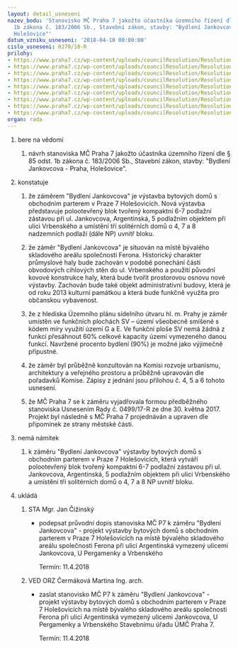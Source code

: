 ```yaml
---
layout: detail_usneseni
nazev_bodu: 'Stanovisko MČ Praha 7 jakožto účastníka územního řízení dle § 85 odst.
  1b zákona č. 183/2006 Sb., Stavební zákon, stavby: "Bydlení Jankovcova - Praha,
  Holešovice"'
datum_vzniku_usneseni: '2018-04-10 00:00:00'
cislo_usneseni: 0270/18-R
prilohy:
- https://www.praha7.cz/wp-content/uploads/councilResolution/Resolutions/29784/export/c1duvodovazprava~342607.docx
- https://www.praha7.cz/wp-content/uploads/councilResolution/Resolutions/29784/export/c2_Navrh_pruvodniho_dopisu~342606.doc
- https://www.praha7.cz/wp-content/uploads/councilResolution/Resolutions/29784/export/c3_oznameniozahajeniUR~342605.pdf
- https://www.praha7.cz/wp-content/uploads/councilResolution/Resolutions/29784/export/c4zapis_komise_13_1_2017~342604.doc
- https://www.praha7.cz/wp-content/uploads/councilResolution/Resolutions/29784/export/c5zapis_komise_17_3_2017~342603.doc
- https://www.praha7.cz/wp-content/uploads/councilResolution/Resolutions/29784/export/c6zapis_komise_21_4_2017~342602.doc
- https://www.praha7.cz/wp-content/uploads/councilResolution/Resolutions/29784/export/c7grafickaprilohavizualizaceverejne~342601.pdf
- https://www.praha7.cz/wp-content/uploads/councilResolution/Resolutions/29784/export/c8usn049917R~342600.pdf
- https://www.praha7.cz/wp-content/uploads/councilResolution/Resolutions/29784/export/export~343372.pdf
organ: rada
---
```

<ol id="urzList" class="urzList_view"><li id="" class="urzClass1"><span name="1">bere na vědomí</span><ol class="urzOlClass"><li style="text-align: left;" id="" class="urzClass2"><span><p>návrh stanoviska MČ Praha 7 jakožto účastníka územního řízení dle § 85 odst. 1b zákona č. 183/2006 Sb., Stavební zákon, stavby: "Bydlení Jankovcova - Praha, Holešovice".<br></p></span></li></ol></li><li id="" class="urzClass1"><span name="6">konstatuje</span><ol id="" class="urzOlClass"><li style="text-align: left;" id="" class="urzClass2"><span><p>že záměrem "Bydlení Jankovcova" je výstavba bytových domů s obchodním parterem v Praze 7 Holešovicích. Nová výstavba představuje polootevřený blok tvořený kompaktní 6-7 podlažní zástavou při ul. Jankovcova, Argentinská, 5 podlažním objektem při ulici Vrbenského a umístění tří solitérních domů o 4, 7 a 8 nadzemních podlaží (dále NP) uvnitř bloku.</p></span></li><li style="text-align: left;" id="" class="urzClass2"><span><p>že záměr "Bydlení Jankovcova" je situován na místě bývalého skladového areálu společnosti Ferona. Historický charakter průmyslové haly bude zachován v podobě ponechání částí obvodových cihlových stěn do ul. Vrbenského a použití původní kovové konstrukce haly, která bude tvořit prostorovou osnovu nové výstavby. Zachován bude také objekt administrativní budovy, která je od roku 2013 kulturní památkou a která bude funkčně využita pro občanskou vybavenost.</p></span></li><li style="text-align: left;" id="" class="urzClass2"><span><p>že z hlediska Územního plánu sídelního útvaru hl. m. Prahy je záměr umístěn ve funkčních plochách SV – území všeobecně smíšené s kódem míry využití území G a E. Ve funkční ploše SV nemá žádná z funkcí přesáhnout 60% celkové kapacity území vymezeného danou funkcí. Navržené procento bydlení (90%) je možné jako výjimečně přípustné.</p></span></li><li class="urzClass2" id="" style="text-align: left;"><span><p>že záměr byl průběžně konzultován na Komisi rozvoje urbanismu, architektury a veřejného prostoru a průběžně upravován dle pořadavků Komise. Zápisy z jednání jsou přílohou č. 4, 5 a 6 tohoto usnesení.<br></p></span></li><li class="urzClass2" id="" style="text-align: left;"><span><p>že MČ Praha 7 se k záměru vyjadřovala formou předběžného stanoviska Usnesením Rady č. 0499/17-R ze dne 30. května 2017. Projekt byl následně s MČ Praha 7 projednáván a upraven dle připomínek ze strany městské části.</p></span></li></ol></li><li id="" class="urzClass1"><span name="52">nemá námitek</span><ol id="" class="urzOlClass"><li style="text-align: left;" id="" class="urzClass2"><span><p>k záměru "Bydlení Jankovcova" výstavby bytových domů s obchodním parterem v Praze 7 Holešovicích, která vytváří polootevřený blok tvořený kompaktní 6-7 podlažní zástavou při ul. Jankovcova, Argentinská, 5 podlažním objektem při ulici Vrbenského a umístění tří solitérních domů o 4, 7 a 8 NP uvnitř bloku.</p></span></li></ol></li><li class="urzClass1" id="urzUkoly"><span name="1">ukládá</span><ol class="urzOlClass"><li class="urzClass2"><span><p>STA Mgr. Jan Čižinský</p></span><ul class="urzUlClass"><li class="urzClass3"><span><p>podepsat průvodní dopis stanoviska MČ P7 k záměru "Bydlení Jankovcova" - projekt výstavby bytových domů s obchodním parterem v Praze 7 Holešovicích na místě bývalého skladového areálu společnosti Ferona při ulici Argentinská vymezený ulicemi Jankovcova, U Pergamenky a Vrbenského</p></span><span class="urzUkolTermin">  Termín:&nbsp;11.4.2018</span></li></ul></li><li class="urzClass2"><span><p>VED ORZ Čermáková Martina Ing. arch.</p></span><ul class="urzUlClass"><li class="urzClass3"><span><p>zaslat stanovisko MČ P7 k záměru "Bydlení Jankovcova" - projekt výstavby bytových domů s obchodním parterem v Praze 7 Holešovicích na místě bývalého skladového areálu společnosti Ferona při ulici Argentinská vymezený ulicemi Jankovcova, U Pergamenky a Vrbenského Stavebnímu úřadu ÚMČ Praha 7.</p></span><span class="urzUkolTermin">  Termín:&nbsp;11.4.2018</span></li></ul></li></ol></li></ol>